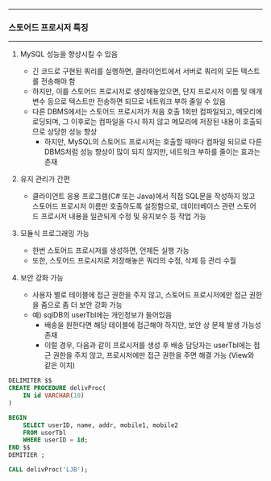 -----
### 스토어드 프로시저 특징
-----
1. MySQL 성능을 향상시킬 수 있음
   - 긴 코드로 구현된 쿼리를 실행하면, 클라이언트에서 서버로 쿼리의 모든 텍스트를 전송해야 함
   - 하지만, 이를 스토어드 프로시저로 생성해놓았으면, 단지 프로시저 이름 및 매개변수 등으로 텍스트만 전송하면 되므로 네트워크 부하 줄일 수 있음
   - 다른 DBMS에서는 스토어드 프로시저가 처음 호출 1회만 컴파일되고, 메모리에 로딩되며, 그 이후로는 컴파일을 다시 하지 않고 메모리에 저장된 내용이 호출되므로 상당한 성능 향상
     + 하지만, MySQL의 스토어드 프로시저는 호출할 때마다 컴파일 되므로 다른 DBMS처럼 성능 향상이 많이 되지 않지만, 네트워크 부하를 줄이는 효과는 존재

2. 유지 관리가 간편
   - 클라이언트 응용 프로그램(C# 또는 Java)에서 직접 SQL문을 작성하지 않고 스토어드 프로시저 이름만 호출하도록 설정함으로, 데이터베이스 관련 스토어드 프로시저 내용을 일관되게 수정 및 유지보수 등 작업 가능

3. 모듈식 프로그래밍 가능
   - 한번 스토어드 프로시저를 생성하면, 언제든 실행 가능
   - 또한, 스토어드 프로시저로 저장해놓은 쿼리의 수정, 삭제 등 관리 수월

4. 보안 강화 가능
   - 사용자 별로 테이블에 접근 권한을 주지 않고, 스토어드 프로시저에만 접근 권한을 줌으로 좀 더 보안 강화 가능
   - 예) sqlDB의 userTbl에는 개인정보가 들어있음
     + 배송을 원한다면 해당 테이블에 접근해야 하지만, 보안 상 문제 발생 가능성 존재
     + 이럴 경우, 다음과 같이 프로시저를 생성 후 배송 담당자는 userTbl에는 접근 권한을 주지 않고, 프로시저에만 접근 권한을 주면 해결 가능 (View와 같은 이치)
```sql
DELIMITER $$
CREATE PROCEDURE delivProc(
    IN id VARCHAR(10)
)

BEGIN
    SELECT userID, name, addr, mobile1, mobile2
    FROM userTbl
    WHERE userID = id;
END $$
DEMITIER ;
```
```sql
CALL delivProc('LJB');
```
